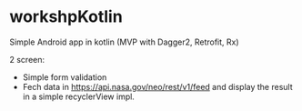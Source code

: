 # workshpKotlin

Simple Android app in kotlin (MVP with Dagger2, Retrofit, Rx)

2 screen:
- Simple form validation
- Fech data in https://api.nasa.gov/neo/rest/v1/feed and display the result in a simple recyclerView impl.
